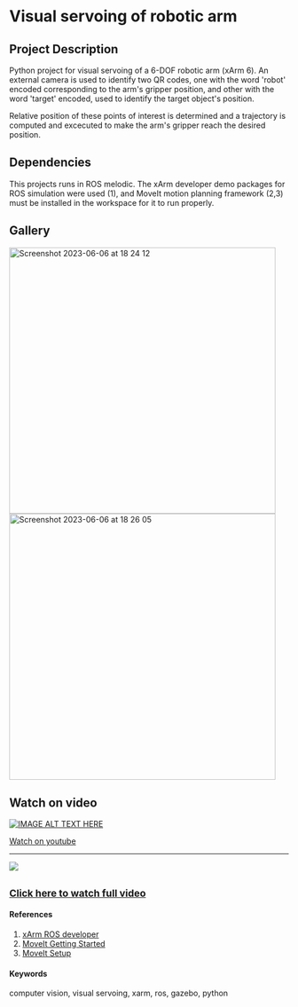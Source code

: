 # Visual servoing of robotic arm
## Project Description
Python project for visual servoing of a 6-DOF robotic arm (xArm 6). An external camera is used to identify two QR codes, one with the word 'robot' encoded corresponding to the arm's gripper position, and other with the word 'target' encoded, used to identify the target object's position.

Relative position of these points of interest is determined and a trajectory is computed and excecuted to make the arm's gripper reach the desired position.

## Dependencies
This projects runs in ROS melodic. The xArm developer demo packages for ROS simulation were used (1), and MoveIt motion planning framework (2,3) must be installed in the workspace for it to run properly.

## Gallery
<img width="480" alt="Screenshot 2023-06-06 at 18 24 12" src="https://github.com/edgarcancinoe/xarm6_visual_servoing/assets/59784477/b9707baa-741d-4d1d-a557-420fe10f1a29">
<br>
<img width="480" alt="Screenshot 2023-06-06 at 18 26 05" src="https://github.com/edgarcancinoe/xarm6_visual_servoing/assets/59784477/54cd2a18-03af-4af1-9a6b-201438e156a4">

## Watch on video
[![IMAGE ALT TEXT HERE](https://img.youtube.com/vi/yTxkO5lXrIg/0.jpg)](https://youtu.be/yTxkO5lXrIg)

[Watch on youtube](https://youtu.be/yTxkO5lXrIg)

--- 

<img src="images/visualservoing.gif?raw=true"/>

<small><a href="https://youtu.be/yTxkO5lXrIg">Click here to watch full video</a></small><br>
---

#### References
1. [xArm ROS developer](https://github.com/xArm-Developer/xarm_ros)
2. [MoveIt Getting Started](http://docs.ros.org/en/melodic/api/moveit_tutorials/html/doc/getting_started/getting_started.html)
3. [MoveIt Setup](http://docs.ros.org/en/melodic/api/moveit_tutorials/html/index.html)

#### Keywords
computer vision, visual servoing, xarm, ros, gazebo, python

